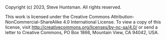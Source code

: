 Copyright (c) 2023, Steve Huntsman. All rights reserved.

This work is licensed under the Creative Commons
Attribution-NonCommercial-ShareAlike 4.0 International License. To view a
copy of this license, visit
http://creativecommons.org/licenses/by-nc-sa/4.0/ or send a letter to
Creative Commons, PO Box 1866, Mountain View, CA 94042, USA.
